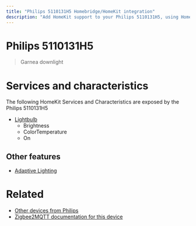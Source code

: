 ```yaml
---
title: "Philips 5110131H5 Homebridge/HomeKit integration"
description: "Add HomeKit support to your Philips 5110131H5, using Homebridge, Zigbee2MQTT and homebridge-z2m."
---
```

<!---
This file has been GENERATED using src/docgen/docgen.ts
DO NOT EDIT THIS FILE MANUALLY!
-->
# Philips 5110131H5
> Garnea downlight


# Services and characteristics
The following HomeKit Services and Characteristics are exposed by
the Philips 5110131H5

* [Lightbulb](../../light.md)
  * Brightness
  * ColorTemperature
  * On


## Other features
* [Adaptive Lighting](../../light.md)


# Related
* [Other devices from Philips](../index.md#philips)
* [Zigbee2MQTT documentation for this device](https://www.zigbee2mqtt.io/devices/5110131H5.html)